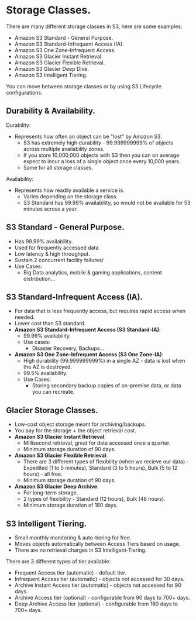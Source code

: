 # **Storage Classes.**

There are many different storage classes in S3, here are some examples:

* Amazon S3 Standard - General Purpose.
* Amazon S3 Standard-Infrequent Access (IA).
* Amazon S3 One Zone-Infrequent Access.
* Amazon S3 Glacier Instant Retrieval.
* Amazon S3 Glacier Flexible Retrieval.
* Amazon S3 Glacier Deep Dive.
* Amazon S3 Intelligent Tiering.

You can move between storage classes or by using S3 Lifecycle configurations.

## **Durability & Availability.**

Durability:
* Represents how often an object can be "lost" by Amazon S3.
    * S3 has extremely high durability - 99.999999999% of objects across multiple availability zones.
    * If you store 10,000,000 objects with S3 then you can on average expect to incur a loss of a single object once every 10,000 years.
    * Same for all storage classes.

Availability:
* Represents how readily available a service is.
    * Varies depending on the storage class.
    * S3 Standard has 99.99% availability, so would not be available for 53 minutes across a year.

## **S3 Standard - General Purpose.**

* Has 99.99% availability.
* Used for frequently accessed data.
* Low latency & high throughput.
* Sustain 2 concurrent facility failures/
* Use Cases:
    * Big Data analytics, mobile & gaming applications, content distribution...

## **S3 Standard-Infrequent Access (IA).**

* For data that is less frequently access, but requires rapid access when needed.
* Lower cost than S3 standard.
* **Amazon S3 Standard-Infrequent Access (S3 Standard-IA)**:
    * 99.99% availability.
    * Use cases:
        * Disaster Recovery, Backups...
* **Amazon S3 One Zone-Infrequent Access (S3 One Zone-IA)**:
    * High durability (99.999999999%) in a single AZ - data is lost when the AZ is destroyed.
    * 99.5% availability.
    * Use Cases:
        * Storing secondary backup copies of on-premise data, or data you can recreate.

## **Glacier Storage Classes.**

* Low-cost object storage meant for archiving/backups.
* You pay for the storage + the object retrieval cost.
* **Amazon S3 Glacier Instant Retrieval**:
    * Millisecond retrieval, great for data accessed once a quarter.
    * Minimum storage duration of 90 days.
* **Amazon S3 Glacier Flexible Retrieval**:
    * There are 3 different types of flexibility (when we recieve our data) - Expedited (1 to 5 minutes), Standard (3 to 5 hours), Bulk (5 to 12 hours) - all free.
    * Minimum storage duration of 90 days.
* **Amazon S3 Glacier Deep Archive**:
    * For long-term storage.
    * 2 types of flexibility - Standard (12 hours), Bulk (48 hours).
    * Minimum storage duration of 180 days.

## **S3 Intelligent Tiering.**

* Small monthly monitoring & auto-tiering for free.
* Moves objects automatically between Access Tiers based on usage.
* There are no retrieval charges in S3 Intelligent-Tiering.

There are 3 different types of tier available:
* Frequent Access tier (automatic) - default tier.
* Infrequent Access tier (automatic) - objects not accessed for 30 days.
* Archive Instant Access tier (automatic) - objects not accessed for 90 days.
* Archive Access tier (optional) - configurable from 90 days to 700+ days.
* Deep Archive Access tier (optional) - configurable from 180 days to 700+ days.